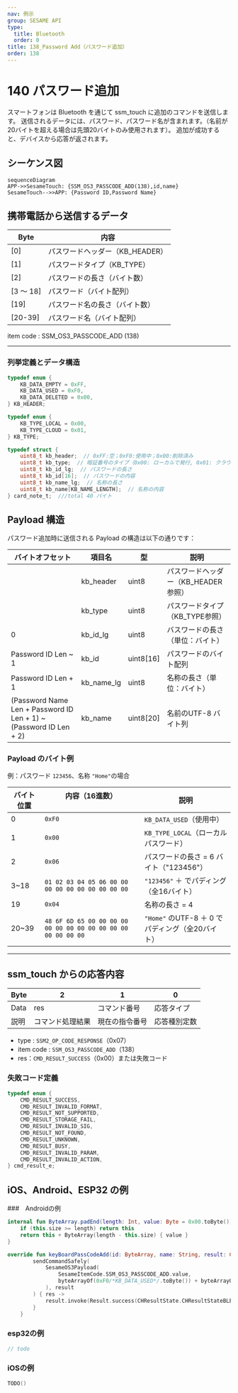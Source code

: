 ```yaml
---
nav: 例示
group: SESAME API
type:
  title: Bluetooth
  order: 0
title: 138_Password Add（パスワード追加）
order: 138
---
```


# 140 パスワード追加

スマートフォンは Bluetooth を通じて ssm_touch に追加のコマンドを送信します。
送信されるデータには、パスワード、パスワード名が含まれます。（名前が20バイトを超える場合は先頭20バイトのみ使用されます）。
追加が成功すると、デバイスから応答が返されます。

## シーケンス図

```mermaid
sequenceDiagram
APP->>SesameTouch: {SSM_OS3_PASSCODE_ADD(138),id,name}
SesameTouch-->>APP: {Password ID,Password Name}
```

## 携帯電話から送信するデータ

| Byte  | 内容                    |
| --------- | ----------------------- |
| [0]       | パスワードヘッダー（KB_HEADER） |
| [1]       | パスワードタイプ（KB_TYPE）     |
| [2]       | パスワードの長さ（バイト数） |
| [3 ～ 18] | パスワード（バイト配列）  |
| [19]      | パスワード名の長さ（バイト数）      |
| [20-39]   | パスワード名（バイト配列）        |

item code : SSM_OS3_PASSCODE_ADD (138)

---

### 列挙定義とデータ構造

```c
typedef enum {
    KB_DATA_EMPTY = 0xFF,
    KB_DATA_USED = 0xF0,
    KB_DATA_DELETED = 0x00,
} KB_HEADER;

typedef enum {
    KB_TYPE_LOCAL = 0x00,
    KB_TYPE_CLOUD = 0x01,
} KB_TYPE;

typedef struct {
    uint8_t kb_header;  // 0xFF:空；0xF0:使⽤中；0x00:削除済み
    uint8_t kb_type;  // 暗証番号のタイプ（0x00: ローカルで発⾏, 0x01: クラウド経由で発⾏）
    uint8_t kb_id_lg;  // パスワードの長さ
    uint8_t kb_id[16];  // パスワードの内容
    uint8_t kb_name_lg;  // 名称の長さ
    uint8_t kb_name[KB_NAME_LENGTH];  // 名称の内容
} card_note_t;  ///total 40 バイト
```

## Payload 構造

パスワード追加時に送信される Payload の構造は以下の通りです：

| バイトオフセット            | 項目名       | 型      | 説明       |
| ------------------------- | ---------- | --------- | ---------------------------- |
|                            | kb_header  | uint8     | パスワードヘッダー（KB_HEADER参照） |
|                    　　　　 | kb_type    | uint8     | パスワードタイプ（KB_TYPE参照）     |
| 0                   　　　 | kb_id_lg   | uint8     | バスワードの長さ（単位：バイト）  |
| Password ID Len ~ 1       | kb_id      | uint8[16] | パスワードのバイト配列            |
| Password ID Len + 1       | kb_name_lg | uint8     | 名称の長さ（単位：バイト）       |
| (Password Name Len + Password ID Len + 1) ~ (Password ID Len + 2) | kb_name    | uint8[20] | 名前のUTF-8 バイト列  |

### Payload のバイト例

例：パスワード `123456`、名称 `"Home"`の場合

| バイト位置 | 内容（16進数）            　　　　　　                      　    | 説明                     |
| -------- | ------------------------------------------------------------- | ------------------------------- |
| 0        | `0xF0`                                                        | `KB_DATA_USED`（使用中）        |
| 1        | `0x00`                                                        | `KB_TYPE_LOCAL`（ローカルパスワード）|
| 2        | `0x06`                                                        | パスワードの長さ = 6 バイト（"123456"）    |
| 3\~18    | `01 02 03 04 05 06 00 00 00 00 00 00 00 00 00 00`             | `"123456"` ＋ でパディング（全16バイト） |
| 19       | `0x04`                                                        | 名称の長さ = 4                    |
| 20\~39   | `48 6F 6D 65 00 00 00 00 00 00 00 00 00 00 00 00 00 00 00 00` | `"Home"` のUTF-8 ＋ 0 でパディング（全20バイト） |

---

## ssm_touch からの応答内容

| Byte | 2            | 1         | 0        |
| ---- | ------------ | --------- | -------- |
| Data | res          | コマンド番号 | 応答タイプ     |
| 説明 | コマンド処理結果 | 現在の指令番号  | 応答種別定数 |

- type : `SSM2_OP_CODE_RESPONSE`（0x07）
- item code : `SSM_OS3_PASSCODE_ADD`（138）
- res：`CMD_RESULT_SUCCESS`（0x00）または失敗コード

### 失敗コード定義

```C
typedef enum {
    CMD_RESULT_SUCCESS,
    CMD_RESULT_INVALID_FORMAT,
    CMD_RESULT_NOT_SUPPORTED,
    CMD_RESULT_STORAGE_FAIL,
    CMD_RESULT_INVALID_SIG,
    CMD_RESULT_NOT_FOUND,
    CMD_RESULT_UNKNOWN,
    CMD_RESULT_BUSY,
    CMD_RESULT_INVALID_PARAM,
    CMD_RESULT_INVALID_ACTION,
} cmd_result_e;
```

## iOS、Android、ESP32 の例

###　Androidの例

```kotlin
internal fun ByteArray.padEnd(length: Int, value: Byte = 0x00.toByte()): ByteArray {
    if (this.size >= length) return this
    return this + ByteArray(length - this.size) { value }
}

override fun keyBoardPassCodeAdd(id: ByteArray, name: String, result: CHResult<CHEmpty>) {
        sendCommandSafely(
            SesameOS3Payload(
                SesameItemCode.SSM_OS3_PASSCODE_ADD.value,
                byteArrayOf(0xF0/*KB_DATA_USED*/.toByte()) + byteArrayOf(0x00/*KB_TYPE_LOCAL*/.toByte()) + byteArrayOf(id.size.toByte()) + id.padEnd(16, 0x00.toByte()) + byteArrayOf(name.toByteArray().size.toByte()) + name.toByteArray().padEnd(16, 0x00.toByte())
            ), result
        ) { res ->
            result.invoke(Result.success(CHResultState.CHResultStateBLE(CHEmpty())))
        }
    }

```

### esp32の例

```c
// todo
```

### iOSの例

```swift
TODO()

```
